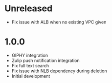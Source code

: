 # Unreleased

* Fix issue with ALB when no existing VPC given

# 1.0.0

* GIPHY integration
* Zulip push notification integration
* Fix full text search
* Fix issue with NLB dependency during deletion
* Initial development
